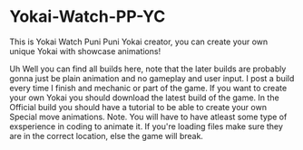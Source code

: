 # Yokai-Watch-PP-YC
This is Yokai Watch Puni Puni Yokai creator, you can create your own unique Yokai with showcase animations!

Uh Well you can find all builds here, note that the later builds are probably gonna just be plain animation and no gameplay and user input.
I post a build every time I finish and mechanic or part of the game. 
If you want to create your own Yokai you should download the latest build of the game.
In the Official build you should have a tutorial to be able to create your own Special move animations.
Note. You will have to have atleast some type of exsperience in coding to animate it. If you're loading files make sure they are in the correct location, else the game will break.
